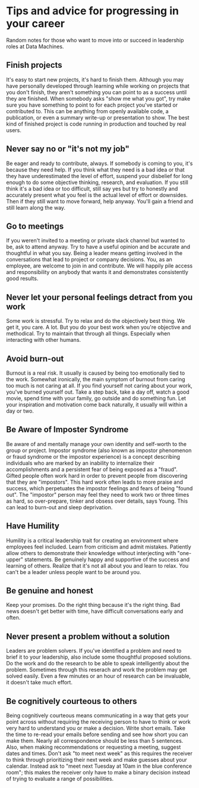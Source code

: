 # Tips and advice for progressing in your career
Random notes for those who want to move into or succeed in leadership roles at Data Machines. 

## Finish projects
It's easy to start new projects, it's hard to finish them. Although you may have personally developed through learning while working on projects that you don't finish, they aren't something you can point to as a success until they are finished. When somebody asks "show me what you got", try make sure you have something to point to for each project you've started or contributed to. This can be anything from openly available code, a publication, or even a summary write-up or presentation to show. The best kind of finished project is code running in production and touched by real users.  

## Never say no or "it's not my job"
Be eager and ready to contribute, always. If somebody is coming to you, it's because they need help. If you think what they need is a bad idea or that they have underestimated the level of effort, suspend your disbelief for long enough to do some objective thinking, research, and evaluation. If you still think it's a bad idea or too difficult, still say yes but try to honestly and accurately present what you feel is the actual level of effort or downsides. Then if they still want to move forward, help anyway. You'll gain a friend and still learn along the way. 

## Go to meetings
If you weren't invited to a meeting or private slack channel but wanted to be, ask to attend anyway. Try to have a useful opinion and be accurate and thoughtful in what you say. Being a leader means getting involved in the conversations that lead to project or company decisions. You, as an employee, are welcome to join in and contribute. We will happily pile access and responsibility on anybody that wants it and demonstrates consistently good results.     

## Never let your personal feelings detract from you work
Some work is stressful. Try to relax and do the objectively best thing. We get it, you care. A lot. But you do your best work when you're objective and methodical. Try to maintain that through all things. Especially when interacting with other humans.  
## Avoid burn-out
Burnout is a real risk. It usually is caused by being too emotionally tied to the work. Somewhat ironically, the main symptom of burnout from caring too much is not caring at all. If you find yourself not caring about your work, you've burned yourself out. Take a step back, take a day off, watch a good movie, spend time with your family, go outside and do something fun. Let your inspiration and motivation come back naturally, it usually will within a day or two.  

## Be Aware of Imposter Syndrome
Be aware of and mentally manage your own identity and self-worth to the group or project. Impostor syndrome (also known as impostor phenomenon or fraud syndrome or the impostor experience) is a concept describing individuals who are marked by an inability to internalize their accomplishments and a persistent fear of being exposed as a "fraud". Gifted people often work hard in order to prevent people from discovering that they are "impostors". This hard work often leads to more praise and success, which perpetuates the impostor feelings and fears of being "found out". The "impostor" person may feel they need to work two or three times as hard, so over-prepare, tinker and obsess over details, says Young. This can lead to burn-out and sleep deprivation.

## Have Humility
Humility is a critical leadership trait for creating an environment where employees feel included. Learn from criticism and admit mistakes. Patiently allow others to demonstrate their knowledge without interjecting with "one-upper" statements. Be genuinely happy and supportive of the success and learning of others. Realize that it's not all about you and learn to relax. You can't be a leader unless people want to be around you.

## Be genuine and honest
Keep your promises. Do the right thing because it's the right thing. Bad news doesn't get better with time, have difficult conversations early and often. 

## Never present a problem without a solution
Leaders are problem solvers. If you've identified a problem and need to brief it to your leadership, also include some thoughtful proposed solutions. Do the work and do the research to be able to speak intelligently about the problem. Sometimes through this reserach and work the problem may get solved easily. Even a few minutes or an hour of research can be invaluable, it doesn't take much effort. 

## Be cognitively courteous to others
Being cognitively courteous means communicating in a way that gets your point across without requiring the receiving person to have to think or work very hard to understand you or make a decision. Write short emails. Take the time to re-read your emails before sending and see how short you can make them. Nearly all correspondence should be less than 5 sentences. Also, when making recommendations or requesting a meeting, suggest dates and times. Don't ask "to meet next week" as this requires the receiver to think through prioritizing their next week and make guesses about your calendar. Instead ask to "meet next Tuesday at 10am in the blue conference room"; this makes the receiver only have to make a binary decision instead of trying to evaluate a range of possibilities. 








